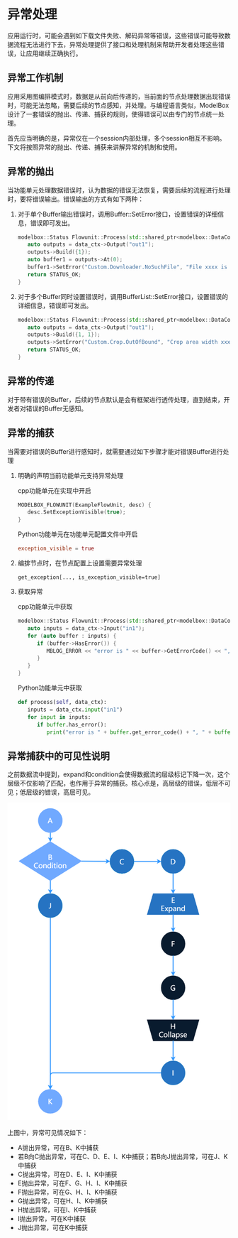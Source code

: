 # 异常处理

应用运行时，可能会遇到如下载文件失败、解码异常等错误，这些错误可能导致数据流程无法进行下去，异常处理提供了接口和处理机制来帮助开发者处理这些错误，让应用继续正确执行。

## 异常工作机制

应用采用图编排模式时，数据是从前向后传递的，当前面的节点处理数据出现错误时，可能无法忽略，需要后续的节点感知，并处理。与编程语言类似，ModelBox设计了一套错误的抛出、传递、捕获的规则，使得错误可以由专门的节点统一处理。

首先应当明确的是，异常仅在一个session内部处理，多个session相互不影响。下文将按照异常的抛出、传递、捕获来讲解异常的机制和使用。

## 异常的抛出

当功能单元处理数据错误时，认为数据的错误无法恢复，需要后续的流程进行处理时，要将错误输出。错误输出的方式有如下两种：

1. 对于单个Buffer输出错误时，调用Buffer::SetError接口，设置错误的详细信息，错误即可发出。

   ```cpp
   modelbox::Status Flowunit::Process(std::shared_ptr<modelbox::DataContext> data_ctx) {
      auto outputs = data_ctx->Output("out1");
      outputs->Build({1});
      auto buffer1 = outputs->At(0);
      buffer1->SetError("Custom.Downloader.NoSuchFile", "File xxxx is not exist");
      return STATUS_OK;
   }
   ```

1. 对于多个Buffer同时设置错误时，调用BufferList::SetError接口，设置错误的详细信息，错误即可发出。

   ```cpp
   modelbox::Status Flowunit::Process(std::shared_ptr<modelbox::DataContext> data_ctx) {
      auto outputs = data_ctx->Output("out1");
      outputs->Build({1, 1});
      outputs->SetError("Custom.Crop.OutOfBound", "Crop area width xxx is great than image width xxx");
      return STATUS_OK;
   }
   ```

## 异常的传递

对于带有错误的Buffer，后续的节点默认是会有框架进行透传处理，直到结束，开发者对错误的Buffer无感知。

## 异常的捕获

当需要对错误的Buffer进行感知时，就需要通过如下步骤才能对错误Buffer进行处理

1. 明确的声明当前功能单元支持异常处理

   cpp功能单元在实现中开启

   ```cpp
   MODELBOX_FLOWUNIT(ExampleFlowUnit, desc) {
      desc.SetExceptionVisible(true);
   }
   ```

   Python功能单元在功能单元配置文件中开启

   ```toml
   exception_visible = true
   ```

1. 编排节点时，在节点配置上设置需要异常处理

   ```graphviz
   get_exception[..., is_exception_visible=true]
   ```

1. 获取异常

   cpp功能单元中获取

   ```cpp
   modelbox::Status Flowunit::Process(std::shared_ptr<modelbox::DataContext> data_ctx) {
      auto inputs = data_ctx->Input("in1");
      for (auto buffer : inputs) {
         if (buffer->HasError()) {
            MBLOG_ERROR << "error is " << buffer->GetErrorCode() << ", " << buffer->GetErrorMsg();
         }
      }
   }
   ```

   Python功能单元中获取

   ```python
   def process(self, data_ctx):
      inputs = data_ctx.input("in1")
      for input in inputs:
         if buffer.has_error():
            print("error is " + buffer.get_error_code() + ", " + buffer.get_error_msg())
   ```

## 异常捕获中的可见性说明

之前数据流中提到，expand和condition会使得数据流的层级标记下降一次，这个层级不仅影响了匹配，也作用于异常的捕获。核心点是，高层级的错误，低层不可见；低层级的错误，高层可见。

![exception_capture alt rect_w_600](../assets/images/figure/conception-feature/features/exception_capture.png)

上图中，异常可见情况如下：

* A抛出异常，可在B、K中捕获
* 若B向C抛出异常，可在C、D、E、I、K中捕获；若B向J抛出异常，可在J、K中捕获
* C抛出异常，可在D、E、I、K中捕获
* E抛出异常，可在F、G、H、I、K中捕获
* F抛出异常，可在G、H、I、K中捕获
* G抛出异常，可在H、I、K中捕获
* H抛出异常，可在I、K中捕获
* I抛出异常，可在K中捕获
* J抛出异常，可在K中捕获
